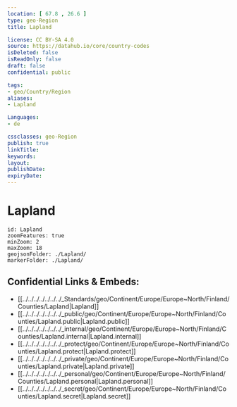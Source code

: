 ```yaml
---
location: [ 67.8 , 26.6 ] 
type: geo-Region
title: Lapland

license: CC BY-SA 4.0
source: https://datahub.io/core/country-codes
isDeleted: false
isReadOnly: false
draft: false
confidential: public

tags:
- geo/Country/Region
aliases:
- Lapland

Languages:
- de

cssclasses: geo-Region
publish: true
linkTitle: 
keywords: 
layout: 
publishDate: 
expiryDate: 
---
```


# Lapland

```leaflet
id: Lapland
zoomFeatures: true 
minZoom: 2 
maxZoom: 18
geojsonFolder: ./Lapland/
markerFolder: ./Lapland/
```


## Confidential Links & Embeds: 
- [[../../../../../../../_Standards/geo/Continent/Europe/Europe~North/Finland/Counties/Lapland|Lapland]] 
- [[../../../../../../../_public/geo/Continent/Europe/Europe~North/Finland/Counties/Lapland.public|Lapland.public]] 
- [[../../../../../../../_internal/geo/Continent/Europe/Europe~North/Finland/Counties/Lapland.internal|Lapland.internal]] 
- [[../../../../../../../_protect/geo/Continent/Europe/Europe~North/Finland/Counties/Lapland.protect|Lapland.protect]] 
- [[../../../../../../../_private/geo/Continent/Europe/Europe~North/Finland/Counties/Lapland.private|Lapland.private]] 
- [[../../../../../../../_personal/geo/Continent/Europe/Europe~North/Finland/Counties/Lapland.personal|Lapland.personal]] 
- [[../../../../../../../_secret/geo/Continent/Europe/Europe~North/Finland/Counties/Lapland.secret|Lapland.secret]] 

